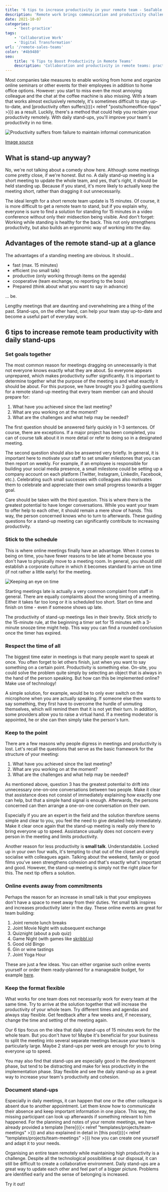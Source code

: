 ```yaml
---
title: '6 tips to increase productivity in your remote team - SeaTable'
description: 'Remote work brings communication and productivity challenges. Discover 6 effective tips incl. daily stand-ups, clear expectations, and smart collaboration tools to help your remote team stay engaged, connected, and successful.'
date: 2021-10-07
categories:
    - 'best-practice'
tags:
    - 'Collaborative Work'
    - 'Digital Transformation'
url: '/remote-sales-teams'
color: '#4b9480'
seo:
    title: '6 Tips to Boost Productivity in Remote Teams'
    description: 'Collaboration and productivity in remote teams: practical strategies for your distributed workforce.'
---
```


Most companies take measures to enable working from home and organize online seminars or other events for their employees in addition to home office options. However: you start to miss even the most annoying colleague and the chat at the coffee machine is also missing. With a team that works almost exclusively remotely, it's sometimes difficult to stay up-to-date, and [productivity often suffers]({{< relref "posts/homeoffice-tipps" >}}) as a result. Luckily, there's a method that could help you reclaim your productivity remotely. With daily stand-ups, you'll improve your team's productivity in no time.

![Productivity suffers from failure to maintain informal communication](Bildschirmfoto-2021-04-21-um-14.59.01.png)

[Image source](https://www.odgersberndtson.com/media/9459/sonderausgabe-managerbarometer-corona.pdf)

## What is stand-up anyway?

No, we're not talking about a comedy show here. Although some meetings come pretty close, if we're honest. But no. A daily stand-up meeting is a short meeting to update the whole team, and yes, that's right, it should be held standing up. Because if you stand, it's more likely to actually keep the meeting short, rather than dragging it out unnecessarily.

The ideal length for a short remote team update is 15 minutes. Of course, it is more difficult to get a remote team to stand, but if you explain why, everyone is sure to find a solution for standing for 15 minutes in a video conference without only their midsection being visible. And don't forget: Working while standing is healthy for the back. This not only strengthens productivity, but also builds an ergonomic way of working into the day.

## Advantages of the remote stand-up at a glance

The advantages of a standing meeting are obvious. It should...

- fast (max. 15 minutes)
- efficient (no small talk)
- productive (only working through items on the agenda)
- cooperative (team exchange, no reporting to the boss)
- Prepared (think about what you want to say in advance)

... be.

Lengthy meetings that are daunting and overwhelming are a thing of the past. Stand-ups, on the other hand, can help your team stay up-to-date and become a useful part of everyday work.

## 6 tips to increase remote team productivity with daily stand-ups

### Set goals together

The most common reason for meetings dragging on unnecessarily is that not everyone knows exactly what they are about. So everyone appears unprepared, which makes productivity suffer significantly. It is important to determine together what the purpose of the meeting is and what exactly it should be about. For this purpose, we have brought you 3 guiding questions for a remote stand-up meeting that every team member can and should prepare for:

1. What have you achieved since the last meeting?
2. What are you working on at the moment?
3. What are the challenges and what help may be needed?

The first question should be answered fairly quickly in 1-3 sentences. Of course, there are exceptions. If a major project has been completed, you can of course talk about it in more detail or refer to doing so in a designated meeting.

The second question should also be answered very briefly. In general, it is important here to motivate your staff to set smaller milestones that you can then report on weekly. For example, if an employee is responsible for building your social media presence, a small milestone could be setting up a company account on each platform (Twitter, Instagram, LinkedIn, Facebook, etc.). Celebrating such small successes with colleagues also motivates them to celebrate and appreciate their own small progress towards a bigger goal.

Care should be taken with the third question. This is where there is the greatest potential to have longer conversations. While you want your team to offer help to each other, it should remain a mere show of hands. This way, the person concerned knows who to turn to afterwards. These guiding questions for a stand-up meeting can significantly contribute to increasing productivity.

### Stick to the schedule

This is where online meetings finally have an advantage. When it comes to being on time, you have fewer reasons to be late at home because you don't have to physically move to a meeting room. In general, you should still establish a corporate culture in which it becomes standard to arrive on time (if not rather a little early) for the meeting.

![Keeping an eye on time](sonja-langford-eIkbSc3SDtI-unsplash-711x474.jpg)

Starting meetings late is actually a very common complaint from staff in general. There are equally complaints about the wrong timing of a meeting. Either it takes far too long or it is scheduled too short. Start on time and finish on time - even if someone shows up late.

The productivity of stand-up meetings lies in their brevity. Stick strictly to the 15-minute rule, at the beginning a timer set for 15 minutes with a 3-minute snooze time might help. This way you can find a rounded conclusion once the timer has expired.

### Respect the time of all

The biggest time eater in meetings is that many people want to speak at once. You often forget to let others finish, just when you want to say something on a certain point. Productivity is something else. On-site, you could solve the problem quite simply by selecting an object that is always in the hand of the person speaking. But how can this be implemented online? Make use of technology!

A simple solution, for example, would be to only ever switch on the microphone when you are actually speaking. If someone else then wants to say something, they first have to overcome the hurdle of unmuting themselves, which will remind them that it is not yet their turn. In addition, some providers allow you to raise a virtual hand. If a meeting moderator is appointed, he or she can then simply take the person's turn.

### Keep to the point

There are a few reasons why people digress in meetings and productivity is lost. Let's recall the questions that serve as the basic framework for the structure of your meeting:

1. What have you achieved since the last meeting?
2. What are you working on at the moment?
3. What are the challenges and what help may be needed?

As mentioned above, question 3 has the greatest potential to drift into unnecessary one-on-one conversations between two people. Make it clear that assistance does not consist of immediately explaining how exactly one can help, but that a simple hand signal is enough. Afterwards, the persons concerned can then arrange a one-on-one conversation on their own.

Especially if you are an expert in the field and the solution therefore seems simple and clear to you, you feel the need to give detailed help immediately. Make it clear once again that the stand-up meeting is really only there to bring everyone up to speed. Assistance usually does not concern every person in the meeting and limits productivity.

Another reason for less productivity is **small talk**. Understandable. Locked up in your own four walls, it's tempting to chat out of the closet and simply socialise with colleagues again. Talking about the weekend, family or good films you've seen strengthens cohesion and that's exactly what's important and good. However, the stand-up meeting is simply not the right place for this. The next tip offers a solution.

### Online events away from commitments

Perhaps the reason for an increase in small talk is that your employees don't have a space to meet away from their duties. Yet small talk inspires and increases productivity later in the day. These online events are great for team building:

1. Joint remote lunch breaks
2. Joint Movie Night with subsequent exchange
3. Quiznight (about a pub quiz)
4. Game Night (with games like [skribbl.io](https://skribbl.io/))
5. Good old Bingo
6. Gin or wine tastings
7. Joint Yoga Hour

These are just a few ideas. You can either organise such online events yourself or order them ready-planned for a manageable budget, for example [here](https://b-ceed.de/remote-teamevents/).

### Keep the format flexible

What works for one team does not necessarily work for every team at the same time. Try to arrive at the solution together that will increase the productivity of your whole team. Try different times and agendas and always stay flexible. Get feedback after a few weeks and, if necessary, change the time and setting of the meeting again.

Our 6 tips focus on the idea that daily stand-ups of 15 minutes work for the whole team. But you don't have to! Maybe it's beneficial for your business to split the meeting into several separate meetings because your team is particularly large. Maybe 2 stand-ups per week are enough for you to bring everyone up to speed.

You may also find that stand-ups are especially good in the development phase, but tend to be distracting and make for less productivity in the implementation phase. Stay flexible and see the daily stand-up as a great way to increase your team's productivity and cohesion.

### Document stand-ups

Especially in daily meetings, it can happen that one or the other colleague is absent due to another appointment. Let them know how to communicate their absence and keep important information in one place. This way, the missing participant can look up afterwards if something relevant to him happened. For the planning and notes of your remote meetings, we have already provided a template [here]({{< relref "templates/projects/team-meetings" >}}) and also explained in detail in [this post]({{< relref "templates/projects/team-meetings" >}}) how you can create one yourself and adapt it to your needs.

Organising an entire team remotely while maintaining high productivity is a challenge. Despite all the technological possibilities at our disposal, it can still be difficult to create a collaborative environment. Daily stand-ups are a great way to update each other and feel part of a bigger picture. Problems are identified early and the sense of belonging is increased.

Try it out!
